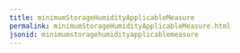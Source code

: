 ```yaml
---
title: minimumStorageHumidityApplicableMeasure
permalink: minimumStorageHumidityApplicableMeasure.html
jsonid: minimumstoragehumidityapplicablemeasure
---
```

